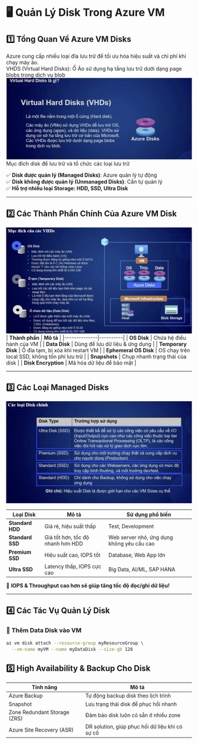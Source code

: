 # 🖥️ Quản Lý Disk Trong Azure VM  

## 1️⃣ Tổng Quan Về Azure VM Disks  
Azure cung cấp nhiều loại đĩa lưu trữ để tối ưu hóa hiệu suất và chi phí khi chạy máy ảo.   
VHDS (Virtual Hard Disks): Ổ Ảo sử dụng hạ tầng lưu trữ dưới dạng page blobs trong dịch vụ blob
![disk](../assets/section7/Disk1.png)
Mục đích disk để lưu trữ và tổ chức các loại lưu trữ

✅ **Disk được quản lý (Managed Disks)**: Azure quản lý tự động  
✅ **Disk không được quản lý (Unmanaged Disks)**: Cần tự quản lý  
✅ **Hỗ trợ nhiều loại Storage: HDD, SSD, Ultra Disk**  

---

## 2️⃣ Các Thành Phần Chính Của Azure VM Disk  

![disk](../assets/section7/Disk2.png)
| **Thành phần** | **Mô tả** |
|--------------|----------|
| **OS Disk** | Chứa hệ điều hành của VM |
| **Data Disk** | Dùng để lưu dữ liệu & ứng dụng |
| **Temporary Disk** | Ổ đĩa tạm, bị xóa khi restart VM |
| **Ephemeral OS Disk** | OS chạy trên local SSD, không tốn phí lưu trữ |
| **Snapshots** | Chụp nhanh trạng thái của disk |
| **Disk Encryption** | Mã hóa dữ liệu để bảo mật |

---

## 3️⃣ Các Loại Managed Disks  
![disk](../assets/section7/Disk3.png)

| **Loại Disk** | **Mô tả** | **Sử dụng phổ biến** |
|--------------|----------|----------------|
| **Standard HDD** | Giá rẻ, hiệu suất thấp | Test, Development |
| **Standard SSD** | Giá tốt hơn, tốc độ nhanh hơn HDD | Web server nhỏ, ứng dụng không yêu cầu cao |
| **Premium SSD** | Hiệu suất cao, IOPS tốt | Database, Web App lớn |
| **Ultra SSD** | Latency thấp, IOPS cực cao | Big Data, AI/ML, SAP HANA |

📌 **IOPS & Throughput cao hơn sẽ giúp tăng tốc độ đọc/ghi dữ liệu!**  

---

## 4️⃣ Các Tác Vụ Quản Lý Disk  

### 📌 **Thêm Data Disk vào VM**  
```bash
az vm disk attach --resource-group myResourceGroup \
  --vm-name myVM --name myDataDisk --size-gb 128
```

## 5️⃣ High Availability & Backup Cho Disk
| **Tính năng** | **Mô tả** |
|--------------|----------|
|Azure Backup|	Tự động backup disk theo lịch trình|
|Snapshot|	Lưu trạng thái disk để phục hồi nhanh|
|Zone Redundant Storage (ZRS)|	Đảm bảo disk luôn có sẵn ở nhiều zone|
|Azure Site Recovery (ASR)	|DR solution, giúp phục hồi dữ liệu khi có sự cố|
